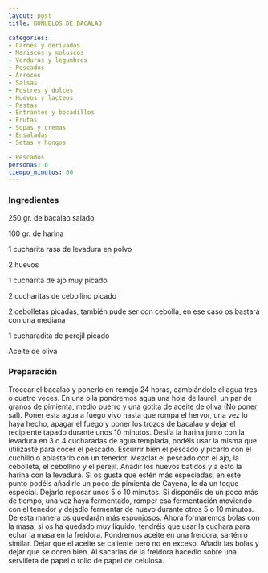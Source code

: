 ```yaml
---
layout: post
title: BUÑUELOS DE BACALAO

categories:
- Carnes y derivados
- Mariscos y moluscos
- Verduras y legumbres
- Pescados
- Arroces
- Salsas
- Postres y dulces
- Huevos y lacteos
- Pastas
- Entrantes y bocadillos
- Frutas
- Sopas y cremas
- Ensaladas
- Setas y hongos

- Pescados
personas: 6 
tiempo_minutos: 60 
---
```

<h3>Ingredientes</h3>
250 gr. de bacalao salado

100 gr. de harina

1 cucharita rasa de levadura en polvo

2 huevos

1 cucharita de ajo muy picado

2 cucharitas de cebollino picado

2 cebolletas picadas, también pude ser con cebolla, en ese caso os bastará con una mediana

1 cucharadita de perejil picado

Aceite de oliva

<h3>Preparación</h3>
Trocear el bacalao y ponerlo en remojo 24 horas, cambiándole el agua tres o cuatro veces. En una olla pondremos agua una hoja de laurel, un par de granos de pimienta, medio puerro y una gotita de aceite de oliva (No poner sal). Poner esta agua a fuego vivo hasta que rompa el hervor, una vez lo haya hecho, apagar el fuego y poner los trozos de bacalao y dejar el recipiente tapado durante unos 10 minutos. Deslía la harina junto con la levadura en 3 o 4 cucharadas de agua templada, podéis usar la misma que utilizaste para cocer el pescado. Escurrir bien el pescado y picarlo con el cuchillo o aplastarlo con un tenedor. Mezclar el pescado con el ajo, la cebolleta, el cebollino y el perejil. Añadir los huevos batidos y a esto la harina con la levadura. Si os gusta que estén más especiadas, en este punto podéis añadirle un poco de pimienta de Cayena, le da un toque especial. Dejarlo reposar unos 5 o 10 minutos. Si disponéis de un poco más de tiempo, una vez haya fermentado, romper esa fermentación moviendo con el tenedor y dejadlo fermentar de nuevo durante otros 5 o 10 minutos. De esta manera os quedarán más esponjosos. Ahora formaremos bolas con la masa, si os ha quedado muy liquido, tendréis que usar la cuchara para echar la masa en la freidora. Pondremos aceite en una freidora, sartén o similar. Dejar que el aceite se caliente pero no en exceso. Añadir las bolas y dejar que se doren bien. Al sacarlas de la freidora hacedlo sobre una servilleta de papel o rollo de papel de celulosa.

